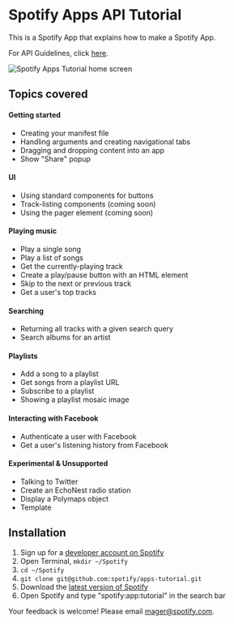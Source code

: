 # Spotify Apps API Tutorial

This is a Spotify App that explains how to make a Spotify App.

For API Guidelines, click [here](http://developer.spotify.com/download/spotify-apps-api/guidelines/).

![Spotify Apps Tutorial home screen](https://github.com/spotify/apps-tutorial/raw/master/img/screenshot.png)

## Topics covered

#### Getting started

 * Creating your manifest file
 * Handling arguments and creating navigational tabs
 * Dragging and dropping content into an app
 * Show "Share" popup

#### UI

 * Using standard components for buttons
 * Track-listing components (coming soon)
 * Using the pager element (coming soon)

#### Playing music

 * Play a single song
 * Play a list of songs
 * Get the currently-playing track
 * Create a play/pause button with an HTML element
 * Skip to the next or previous track
 * Get a user's top tracks

#### Searching

 * Returning all tracks with a given search query
 * Search albums for an artist

#### Playlists

 * Add a song to a playlist
 * Get songs from a playlist URL
 * Subscribe to a playlist
 * Showing a playlist mosaic image

#### Interacting with Facebook

 * Authenticate a user with Facebook
 * Get a user's listening history from Facebook

#### Experimental & Unsupported

 * Talking to Twitter
 * Create an EchoNest radio station
 * Display a Polymaps object
 * Template

## Installation

 1. Sign up for a [developer account on Spotify](http://developer.spotify.com/en/spotify-apps-api/developer-signup/)
 2. Open Terminal, `mkdir ~/Spotify`
 3. `cd ~/Spotify`
 4. `git clone git@github.com:spotify/apps-tutorial.git`
 6. Download the [latest version of Spotify](http://spotify.com/download)
 7. Open Spotify and type "spotify:app:tutorial" in the search bar

Your feedback is welcome! Please email mager@spotify.com.
